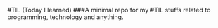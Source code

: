 #TIL (Today I learned)
###A minimal repo for my #TIL stuffs related to programming, technology and anything.
